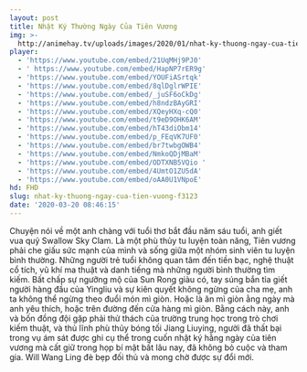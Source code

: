 ```yaml
---
layout: post
title: Nhật Ký Thường Ngày Của Tiên Vương
img: >-
  http://animehay.tv/uploads/images/2020/01/nhat-ky-thuong-ngay-cua-tien-vuong-thumbnail.jpg
player:
  - 'https://www.youtube.com/embed/21UqMHj9PJ0'
  - ' https://www.youtube.com/embed/HapNP7rER9g'
  - 'https://www.youtube.com/embed/YOUFiASrtqk'
  - 'https://www.youtube.com/embed/8qlDglrWPIE'
  - 'https://www.youtube.com/embed/_juSF6oCkDg'
  - 'https://www.youtube.com/embed/h8ndzBAyGRI'
  - 'https://www.youtube.com/embed/XQeyHXq-cQ0'
  - 'https://www.youtube.com/embed/t9eD9OHK6AM'
  - 'https://www.youtube.com/embed/hT43diObm14'
  - 'https://www.youtube.com/embed/p_FEqVK7UF0'
  - 'https://www.youtube.com/embed/br7twbgOWB4'
  - 'https://www.youtube.com/embed/NmkoQDjMBaM'
  - 'https://www.youtube.com/embed/ODTXNB5VQio '
  - 'https://www.youtube.com/embed/4UmtO1ZU5dA'
  - 'https://www.youtube.com/embed/oAA0U1VNpoE'
hd: FHD
slug: nhat-ky-thuong-ngay-cua-tien-vuong-f3123
date: '2020-03-20 08:46:15'
---
```

Chuyện nói về một anh chàng với tuổi thơ bắt đầu năm sáu tuổi, anh giết vua quỷ Swallow Sky Clam. Là một phù thủy tu luyện toàn năng, Tiên vương phải che giấu sức mạnh của mình và sống giữa một nhóm sinh viên tu luyện bình thường. Những người trẻ tuổi không quan tâm đến tiền bạc, nghệ thuật cổ tích, vũ khí ma thuật và danh tiếng mà những người bình thường tìm kiếm. Bất chấp sự ngưỡng mộ của Sun Rong giàu có, tay súng bắn tỉa giết người hàng đầu của Yingliu và sự kiên quyết không ngừng của cha mẹ, anh ta không thể ngừng theo đuổi món mì giòn. Hoặc là ăn mì giòn ằng ngày mà anh yêu thích, hoặc trên đường đến cửa hàng mì giòn. Bằng cách này, anh và bốn đồng đội gặp phải thử thách của trường trung học trong trò chơi kiếm thuật, và thủ lĩnh phù thủy bóng tối Jiang Liuying, người đã thất bại trong vụ ám sát được ghi cụ thể trong cuốn nhật ký hằng ngày của tiên vương mà cất giữ trong họp bí mật bất lâu nay, đã không bỏ cuộc và tham gia. Will Wang Ling đè bẹp đối thủ và mong chờ được sự đổi mới.